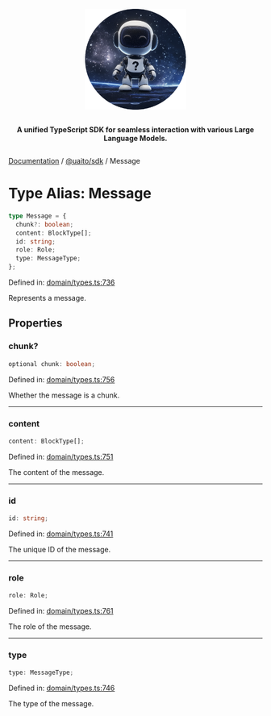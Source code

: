 <div style="display:flex; flex-direction:column; align-items:center;">
<p align="center">
  <img src="../UAITO.png" alt="UAITO Logo" width="200"/>
</p>

<p align="center">
  <strong>A unified TypeScript SDK for seamless interaction with various Large Language Models.</strong>
</p>
</div>

[Documentation](README.md) / [@uaito/sdk](@uaito.sdk.md) / Message

# Type Alias: Message

```ts
type Message = {
  chunk?: boolean;
  content: BlockType[];
  id: string;
  role: Role;
  type: MessageType;
};
```

Defined in: [domain/types.ts:736](https://github.com/elribonazo/uaito/blob/14cc5d8874ee2252c5294c529f579706013fa351/packages/sdk/src/domain/types.ts#L736)

Represents a message.

## Properties

### chunk?

```ts
optional chunk: boolean;
```

Defined in: [domain/types.ts:756](https://github.com/elribonazo/uaito/blob/14cc5d8874ee2252c5294c529f579706013fa351/packages/sdk/src/domain/types.ts#L756)

Whether the message is a chunk.

***

### content

```ts
content: BlockType[];
```

Defined in: [domain/types.ts:751](https://github.com/elribonazo/uaito/blob/14cc5d8874ee2252c5294c529f579706013fa351/packages/sdk/src/domain/types.ts#L751)

The content of the message.

***

### id

```ts
id: string;
```

Defined in: [domain/types.ts:741](https://github.com/elribonazo/uaito/blob/14cc5d8874ee2252c5294c529f579706013fa351/packages/sdk/src/domain/types.ts#L741)

The unique ID of the message.

***

### role

```ts
role: Role;
```

Defined in: [domain/types.ts:761](https://github.com/elribonazo/uaito/blob/14cc5d8874ee2252c5294c529f579706013fa351/packages/sdk/src/domain/types.ts#L761)

The role of the message.

***

### type

```ts
type: MessageType;
```

Defined in: [domain/types.ts:746](https://github.com/elribonazo/uaito/blob/14cc5d8874ee2252c5294c529f579706013fa351/packages/sdk/src/domain/types.ts#L746)

The type of the message.
